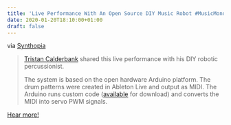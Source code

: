 ```yaml
---
title: 'Live Performance With An Open Source DIY Music Robot #MusicMonday'
date: 2020-01-20T18:10:00+01:00
draft: false
---
```


via [Synthopia](http://www.synthtopia.com/content/2019/10/13/live-performance-with-an-open-source-diy-music-robot/)

> [Tristan Calderbank](https://www.youtube.com/channel/UCaPD5jhNhyW71kN6AQa5wIA) shared this live performance with his DIY robotic percussionist.
> 
> The system is based on the open hardware Arduino platform. The drum patterns were created in Ableton Live and output as MIDI. The Arduino runs custom code ([available](https://github.com/tristancalderbank/midi-serv/blob/master/midi-serv.ino) for download) and converts the MIDI into servo PWM signals.

[Hear more!](http://www.synthtopia.com/content/2019/10/13/live-performance-with-an-open-source-diy-music-robot/)